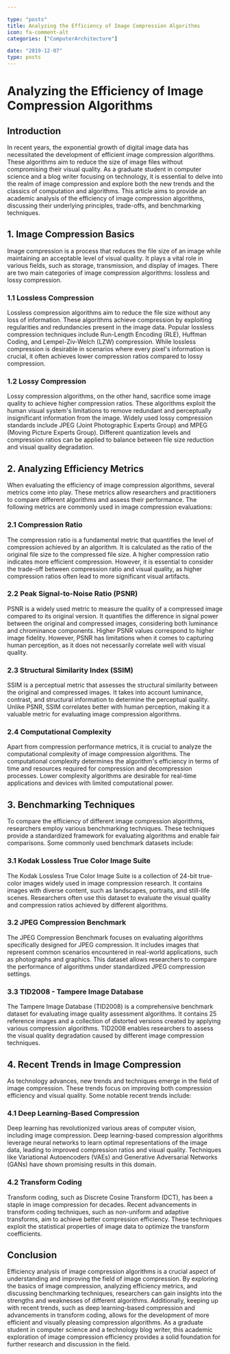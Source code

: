 ```yaml
---

type: "posts"
title: Analyzing the Efficiency of Image Compression Algorithms
icon: fa-comment-alt
categories: ["ComputerArchitecture"]

date: "2019-12-07"
type: posts
---
```





# Analyzing the Efficiency of Image Compression Algorithms

## Introduction

In recent years, the exponential growth of digital image data has necessitated the development of efficient image compression algorithms. These algorithms aim to reduce the size of image files without compromising their visual quality. As a graduate student in computer science and a blog writer focusing on technology, it is essential to delve into the realm of image compression and explore both the new trends and the classics of computation and algorithms. This article aims to provide an academic analysis of the efficiency of image compression algorithms, discussing their underlying principles, trade-offs, and benchmarking techniques.

## 1. Image Compression Basics

Image compression is a process that reduces the file size of an image while maintaining an acceptable level of visual quality. It plays a vital role in various fields, such as storage, transmission, and display of images. There are two main categories of image compression algorithms: lossless and lossy compression.

### 1.1 Lossless Compression

Lossless compression algorithms aim to reduce the file size without any loss of information. These algorithms achieve compression by exploiting regularities and redundancies present in the image data. Popular lossless compression techniques include Run-Length Encoding (RLE), Huffman Coding, and Lempel-Ziv-Welch (LZW) compression. While lossless compression is desirable in scenarios where every pixel's information is crucial, it often achieves lower compression ratios compared to lossy compression.

### 1.2 Lossy Compression

Lossy compression algorithms, on the other hand, sacrifice some image quality to achieve higher compression ratios. These algorithms exploit the human visual system's limitations to remove redundant and perceptually insignificant information from the image. Widely used lossy compression standards include JPEG (Joint Photographic Experts Group) and MPEG (Moving Picture Experts Group). Different quantization levels and compression ratios can be applied to balance between file size reduction and visual quality degradation.

## 2. Analyzing Efficiency Metrics

When evaluating the efficiency of image compression algorithms, several metrics come into play. These metrics allow researchers and practitioners to compare different algorithms and assess their performance. The following metrics are commonly used in image compression evaluations:

### 2.1 Compression Ratio

The compression ratio is a fundamental metric that quantifies the level of compression achieved by an algorithm. It is calculated as the ratio of the original file size to the compressed file size. A higher compression ratio indicates more efficient compression. However, it is essential to consider the trade-off between compression ratio and visual quality, as higher compression ratios often lead to more significant visual artifacts.

### 2.2 Peak Signal-to-Noise Ratio (PSNR)

PSNR is a widely used metric to measure the quality of a compressed image compared to its original version. It quantifies the difference in signal power between the original and compressed images, considering both luminance and chrominance components. Higher PSNR values correspond to higher image fidelity. However, PSNR has limitations when it comes to capturing human perception, as it does not necessarily correlate well with visual quality.

### 2.3 Structural Similarity Index (SSIM)

SSIM is a perceptual metric that assesses the structural similarity between the original and compressed images. It takes into account luminance, contrast, and structural information to determine the perceptual quality. Unlike PSNR, SSIM correlates better with human perception, making it a valuable metric for evaluating image compression algorithms.

### 2.4 Computational Complexity

Apart from compression performance metrics, it is crucial to analyze the computational complexity of image compression algorithms. The computational complexity determines the algorithm's efficiency in terms of time and resources required for compression and decompression processes. Lower complexity algorithms are desirable for real-time applications and devices with limited computational power.

## 3. Benchmarking Techniques

To compare the efficiency of different image compression algorithms, researchers employ various benchmarking techniques. These techniques provide a standardized framework for evaluating algorithms and enable fair comparisons. Some commonly used benchmark datasets include:

### 3.1 Kodak Lossless True Color Image Suite

The Kodak Lossless True Color Image Suite is a collection of 24-bit true-color images widely used in image compression research. It contains images with diverse content, such as landscapes, portraits, and still-life scenes. Researchers often use this dataset to evaluate the visual quality and compression ratios achieved by different algorithms.

### 3.2 JPEG Compression Benchmark

The JPEG Compression Benchmark focuses on evaluating algorithms specifically designed for JPEG compression. It includes images that represent common scenarios encountered in real-world applications, such as photographs and graphics. This dataset allows researchers to compare the performance of algorithms under standardized JPEG compression settings.

### 3.3 TID2008 - Tampere Image Database

The Tampere Image Database (TID2008) is a comprehensive benchmark dataset for evaluating image quality assessment algorithms. It contains 25 reference images and a collection of distorted versions created by applying various compression algorithms. TID2008 enables researchers to assess the visual quality degradation caused by different image compression techniques.

## 4. Recent Trends in Image Compression

As technology advances, new trends and techniques emerge in the field of image compression. These trends focus on improving both compression efficiency and visual quality. Some notable recent trends include:

### 4.1 Deep Learning-Based Compression

Deep learning has revolutionized various areas of computer vision, including image compression. Deep learning-based compression algorithms leverage neural networks to learn optimal representations of the image data, leading to improved compression ratios and visual quality. Techniques like Variational Autoencoders (VAEs) and Generative Adversarial Networks (GANs) have shown promising results in this domain.

### 4.2 Transform Coding

Transform coding, such as Discrete Cosine Transform (DCT), has been a staple in image compression for decades. Recent advancements in transform coding techniques, such as non-uniform and adaptive transforms, aim to achieve better compression efficiency. These techniques exploit the statistical properties of image data to optimize the transform coefficients.

## Conclusion

Efficiency analysis of image compression algorithms is a crucial aspect of understanding and improving the field of image compression. By exploring the basics of image compression, analyzing efficiency metrics, and discussing benchmarking techniques, researchers can gain insights into the strengths and weaknesses of different algorithms. Additionally, keeping up with recent trends, such as deep learning-based compression and advancements in transform coding, allows for the development of more efficient and visually pleasing compression algorithms. As a graduate student in computer science and a technology blog writer, this academic exploration of image compression efficiency provides a solid foundation for further research and discussion in the field.